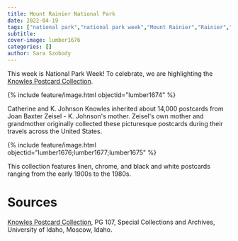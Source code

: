 ```yaml
---
title: Mount Rainier National Park
date: 2022-04-19
tags: ["national park","national park week","Mount Rainier","Rainier","Mount Rainier National Park"]
subtitle: 
cover-image: lumber1676
categories: []
author: Sara Szobody
---
```


This week is National Park Week! To celebrate, we are highlighting the [Knowles Postcard Collection](https://archiveswest.orbiscascade.org/ark:/80444/xv16107). 

{% include feature/image.html objectid="lumber1674" %}

Catherine and K. Johnson Knowles inherited about 14,000 postcards from Joan Baxter Zeisel - K. Johnson's mother. Zeisel's own mother and grandmother originally collected these picturesque postcards during their travels across the United States. 

{% include feature/image.html objectid="lumber1676;lumber1677;lumber1675" %}

This collection features linen, chrome, and black and white postcards ranging from the early 1900s to the 1980s.

# Sources

[Knowles Postcard Collection](https://archiveswest.orbiscascade.org/ark:/80444/xv16107), PG 107, Special Collections and Archives, University of Idaho, Moscow, Idaho.